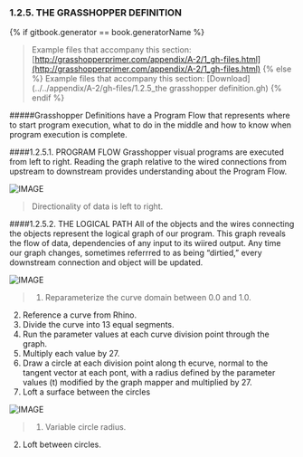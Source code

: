 ### 1.2.5. THE GRASSHOPPER DEFINITION
{% if gitbook.generator == book.generatorName %}
>Example files that accompany this section: [http://grasshopperprimer.com/appendix/A-2/1_gh-files.html](http://grasshopperprimer.com/appendix/A-2/1_gh-files.html)
{% else %}
>Example files that accompany this section: [Download](../../appendix/A-2/gh-files/1.2.5_the grasshopper definition.gh)
{% endif %}

#####Grasshopper Definitions have a Program Flow that represents where to start program execution, what to do in the middle and how to know when program execution is complete.

####1.2.5.1. PROGRAM FLOW
Grasshopper visual programs are executed from left to right. Reading the graph relative to the wired connections from upstream to downstream provides understanding about the Program Flow.

![IMAGE](images/1-2-5/1-2-5_001-program-flow.png)
>Directionality of data is left to right.

####1.2.5.2. THE LOGICAL PATH
All of the objects and the wires connecting the objects represent the logical graph of our program. This graph reveals the flow of data, dependencies of any input to its wiired output. Any time our graph changes, sometimes referrred to as being “dirtied,” every downstream connection and object will be updated.

![IMAGE](images/1-2-5/1-2-5_002-logical-graph.png)
>1. Reparameterize the curve domain between 0.0 and 1.0.
2. Reference a curve from Rhino.
3. Divide the curve into 13 equal segments.
4. Run the parameter values at each curve division point through the graph.
5. Multiply each value by 27.
6. Draw a circle at each division point along th ecurve, normal to the tangent vector at each pont, with a radius defined by the parameter values (t) modified by the graph mapper and multiplied by 27.
7. Loft a surface between the circles

![IMAGE](images/1-2-5/1-2-5_003-lofted-variable-circles.png)
>1. Variable circle radius.
2. Loft between circles.

